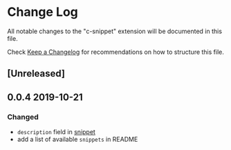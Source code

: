 # Change Log

All notable changes to the "c-snippet" extension will be documented in this file.

Check [Keep a Changelog](http://keepachangelog.com/) for recommendations on how to structure this file.

## [Unreleased]

## 0.0.4 2019-10-21
### Changed
- `description` field in [snippet](snippets/snippets.json)
- add a list of available `snippets` in README
